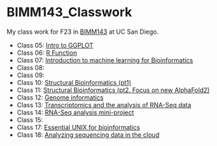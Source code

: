 # BIMM143_Classwork
My class work for F23 in [BIMM143](https://bioboot.github.io/bimm143_F23/) at UC San Diego.

- Class 05: [Intro to GGPLOT](https://github.com/jesus-e-calderon/BIMM143_GITHUB/blob/main/class05/Class5.pdf)
- Class 06: [R Function]()
- Class 07: [Introduction to machine learning for Bioinformatics]()
- Class 08: []()
- Class 09: []()
- Class 10: [Structural Bioinformatics (pt1)]()
- Class 11: [Structural Bioinformatics (pt2. Focus on new AlphaFold2)]()
- Class 12: [Genome informatics]()
- Class 13: [Transcriptomics and the analysis of RNA-Seq data]()
- Class 14: [RNA-Seq analysis mini-project]()
- Class 15: []()
- Class 17: [Essential UNIX for bioinformatics]()
- Class 18: [Analyzing sequencing data in the cloud]()
